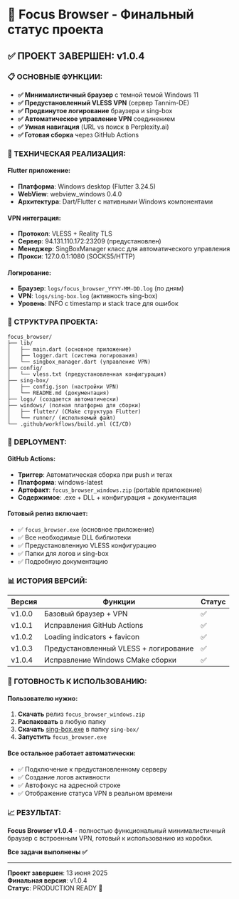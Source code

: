 # 🎯 Focus Browser - Финальный статус проекта

## ✅ ПРОЕКТ ЗАВЕРШЕН: v1.0.4

### 📋 ОСНОВНЫЕ ФУНКЦИИ:
- **✅ Минималистичный браузер** с темной темой Windows 11
- **✅ Предустановленный VLESS VPN** (сервер Tannim-DE)
- **✅ Продвинутое логирование** браузера и sing-box
- **✅ Автоматическое управление VPN** соединением
- **✅ Умная навигация** (URL vs поиск в Perplexity.ai)
- **✅ Готовая сборка** через GitHub Actions

### 🔧 ТЕХНИЧЕСКАЯ РЕАЛИЗАЦИЯ:

#### Flutter приложение:
- **Платформа**: Windows desktop (Flutter 3.24.5)
- **WebView**: webview_windows 0.4.0
- **Архитектура**: Dart/Flutter с нативными Windows компонентами

#### VPN интеграция:
- **Протокол**: VLESS + Reality TLS
- **Сервер**: 94.131.110.172:23209 (предустановлен)
- **Менеджер**: SingBoxManager класс для автоматического управления
- **Прокси**: 127.0.0.1:1080 (SOCKS5/HTTP)

#### Логирование:
- **Браузер**: `logs/focus_browser_YYYY-MM-DD.log` (по дням)
- **VPN**: `logs/sing-box.log` (активность sing-box)
- **Уровень**: INFO с timestamp и stack trace для ошибок

### 📂 СТРУКТУРА ПРОЕКТА:

```
focus_browser/
├── lib/
│   ├── main.dart (основное приложение)
│   ├── logger.dart (система логирования)
│   └── singbox_manager.dart (управление VPN)
├── config/
│   └── vless.txt (предустановленная конфигурация)
├── sing-box/
│   ├── config.json (настройки VPN)
│   └── README.md (документация)
├── logs/ (создается автоматически)
├── windows/ (полная платформа для сборки)
│   ├── flutter/ (CMake структура Flutter)
│   └── runner/ (исполняемый файл)
└── .github/workflows/build.yml (CI/CD)
```

### 🚀 DEPLOYMENT:

#### GitHub Actions:
- **Триггер**: Автоматическая сборка при push и тегах
- **Платформа**: windows-latest
- **Артефакт**: `focus_browser_windows.zip` (portable приложение)
- **Содержимое**: .exe + DLL + конфигурация + документация

#### Готовый релиз включает:
- ✅ `focus_browser.exe` (основное приложение)
- ✅ Все необходимые DLL библиотеки
- ✅ Предустановленную VLESS конфигурацию
- ✅ Папки для логов и sing-box
- ✅ Подробную документацию

### 📊 ИСТОРИЯ ВЕРСИЙ:

| Версия | Функции | Статус |
|--------|---------|--------|
| v1.0.0 | Базовый браузер + VPN | ✅ |
| v1.0.1 | Исправления GitHub Actions | ✅ |
| v1.0.2 | Loading indicators + favicon | ✅ |
| v1.0.3 | Предустановленный VLESS + логирование | ✅ |
| v1.0.4 | Исправление Windows CMake сборки | ✅ |

### 🎯 ГОТОВНОСТЬ К ИСПОЛЬЗОВАНИЮ:

#### Пользователю нужно:
1. **Скачать** релиз `focus_browser_windows.zip`
2. **Распаковать** в любую папку
3. **Скачать** [sing-box.exe](https://github.com/SagerNet/sing-box/releases) в папку `sing-box/`
4. **Запустить** `focus_browser.exe`

#### Все остальное работает автоматически:
- ✅ Подключение к предустановленному серверу
- ✅ Создание логов активности
- ✅ Автофокус на адресной строке
- ✅ Отображение статуса VPN в реальном времени

### 📈 РЕЗУЛЬТАТ:

**Focus Browser v1.0.4** - полностью функциональный минималистичный браузер с встроенным VPN, готовый к использованию из коробки.

**Все задачи выполнены ✅**

---
**Проект завершен**: 13 июня 2025  
**Финальная версия**: v1.0.4  
**Статус**: PRODUCTION READY 🚀
